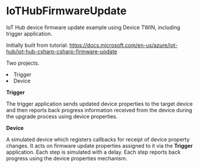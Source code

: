 # IoTHubFirmwareUpdate
IoT Hub device firmware update example using Device TWIN, including trigger application.

Initially built from tutorial: https://docs.microsoft.com/en-us/azure/iot-hub/iot-hub-csharp-csharp-firmware-update

Two projects. 

<li>Trigger
<li>Device

<b>Trigger</b>

The trigger application sends updated device properties to the target device and then reports back progress information received from the device during the upgrade process using device properties.

<b>Device</b>

A simulated device which registers callbacks for receipt of device property changes. It acts on firmware update properties assigned to it via the <b>Trigger</B> application. Each step is simulated with a delay. Each step reports back progress using the device properties mechanism.

